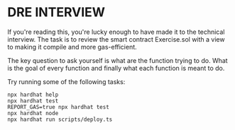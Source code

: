 # DRE INTERVIEW

If you're reading this, you're lucky enough to have made it to the technical interview. The task is to review the smart contract Exercise.sol with a view to making it compile and more gas-efficient.


The key question to ask yourself is what are the function trying to do. What is the goal of every function and finally what each function is meant to do.

Try running some of the following tasks:

```shell
npx hardhat help
npx hardhat test
REPORT_GAS=true npx hardhat test
npx hardhat node
npx hardhat run scripts/deploy.ts
```
